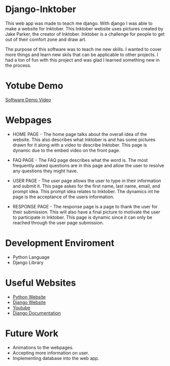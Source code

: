 # Django-Inktober

This web app was made to teach me django. With django I was able to make a website for Inktober. This Inktober website uses pictures created by Jake Parker, the creator of Inktober. Inktober is a challenge for people to get out of their comfort zone and draw art. 

The purpose of this software was to teach me new skills. I wanted to cover more things and learn new skils that can be applicable to other projects. I had a ton of fun with this project and was glad I learned something new in the process.

# Yotube Demo
[Software Demo Video](https://www.youtube.com/watch?v=kxTJNp6ZWVs)

# Webpages
* HOME PAGE - The home page talks about the overall idea of the website. This also describes what Inktober is and has some pictures drawn for it along with a video to describe Inktober. This page is dynamic due to the embed video on the front page.

* FAQ PAGE - The FAQ page describes what the word is. The most frequently asked questions are in this page and allow the user to resolve any questions they might have.

* USER PAGE - The user page allows the user to type in their information and submit it. This page askes for the first name, last name, email, and prompt idea. This prompt idea relates to Inktober. The dynamics int he page is the acceptance of the users information. 

* RESPONSE PAGE - The response page is a page to thank the user for their submission. This will also have a final picture to motivate the user to participate in Inktober. This page is dynamic since it can only be reached through the user page submission.


# Development Enviroment
* Python Language
* Django Library

# Useful Websites
* [Python Website](https://www.python.org/)
* [Django Website](https://www.djangoproject.com/)
* [Youtube](https://www.youtube.com/)
* [Django Documentation](https://docs.djangoproject.com/en/3.2/)

# Future Work
* Animations to the webpages.
* Accepting more information on user.
* Implementing database into the web app.